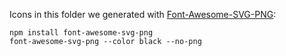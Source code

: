 Icons in this folder we generated with [Font-Awesome-SVG-PNG](https://github.com/encharm/Font-Awesome-SVG-PNG):

    npm install font-awesome-svg-png
    font-awesome-svg-png --color black --no-png

